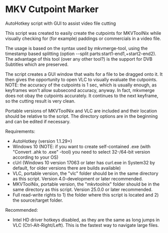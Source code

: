 # MKV Cutpoint Marker
AutoHotkey script with GUI to assist video file cutting

This script was created to easily create the cutpoints for MKVToolNix while visually
checking for (for example) paddings or commercials in a video file.

The usage is based on the syntax used by mkvmerge-tool, using the timestamp based splitting
(option --split parts:start1-end1,+start2-end2). The advantage of this tool (over any other
tool?) is the support for DVB Subtitles which are preserved.

The script creates a GUI window that waits for a file to be dragged onto it.
It then gives the opportunity to open VLC to visually evaluate the cutpoints.
NOTE: the accuracy of the cutpoints is 1 sec, which is usually enough, as keyframes won't
allow subsecond accuracy, anyway. In fact, mkvmerge does not obay the cutpoints accurately.
It continues to the next keyframe, so the cutting result is very clean.

Portable versions of MKVToolNix and VLC are included and their location should be relative to the script.
The directory options are in the beginning and can be edited if necessary.

Requirements:
* AutoHotkey (version 1.1.29+)
* Windows 10 (NOTE: if you want to create self-contained .exe (with "Convert .ahk to .exe" -tool) you need to select 32-/64-bit version according to your OS)
* cUrl (Windows 10 version 17063 or later has curl.exe in System32 by default, for older versions there are builds available)
* VLC, portable version, the "vlc" folder should be in the same directory as this script. Version 4.0-development or later recommended.
* MKVToolNix, portable version, the "mkvtoolnix" folder should be in the same directory as this script. Version 25.0.0 or later recommended.
* Full read-write rights to 1) the folder where this script is located and 2) the source/target folder.

Recommended:
* Intel HD driver hotkeys disabled, as they are the same as long jumps in VLC (Ctrl-Alt-Right/Left). This is the fastest way to navigate large files.
